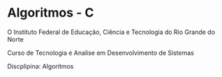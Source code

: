 Algoritmos - C
==========

O Instituto Federal de Educação, Ciência e Tecnologia do Rio Grande do Norte

Curso de Tecnologia e Analise em Desenvolvimento de Sistemas

Discplipina: Algoritmos
